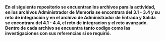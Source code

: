 #### En el siguiente repositorio se encuentran los archivos para la actividad, en los archivos Administrador de Memoria se encontrara del 3.1 - 3.4 y su reto de integración y en el archivo de Administrador de Entrada y Salida se encontrara del 4.1 - 4.4, el reto de integracion y el reto avanzado. Dentro de cada archivo se encuentra tanto codigo como las investigaciones con sus referencias si se requirió.
